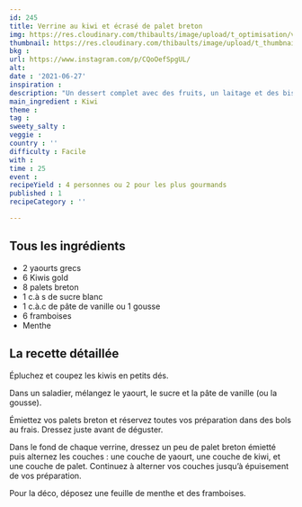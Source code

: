 ```yaml
---
id: 245
title: Verrine au kiwi et écrasé de palet breton
img: https://res.cloudinary.com/thibaults/image/upload/t_optimisation/v1625919865/Recipes/20210627_verrine_kiwi.jpg
thumbnail: https://res.cloudinary.com/thibaults/image/upload/t_thumbnail_josie/v1625919865/Recipes/20210627_verrine_kiwi.jpg
bkg : 
url: https://www.instagram.com/p/CQoOefSpgUL/
alt: 
date : '2021-06-27'
inspiration : 
description: "Un dessert complet avec des fruits, un laitage et des biscuits."
main_ingredient : Kiwi
theme : 
tag : 
sweety_salty : 
veggie : 
country : ''
difficulty : Facile
with : 
time : 25
event : 
recipeYield : 4 personnes ou 2 pour les plus gourmands
published : 1
recipeCategory : ''

---
```


## Tous les ingrédients
 - 2 yaourts grecs
 - 6 Kiwis gold
 - 8 palets breton
 - 1 c.à s de sucre blanc
 - 1 c.à.c de pâte de vanille ou 1 gousse
 - 6 framboises
 - Menthe


## La recette détaillée
Épluchez et coupez les kiwis en petits dés.

Dans un saladier, mélangez le yaourt, le sucre et la pâte de vanille (ou la gousse).

Émiettez vos palets breton et réservez toutes vos préparation dans des bols au frais. Dressez juste avant de déguster.

Dans le fond de chaque verrine, dressez un peu de palet breton émietté puis alternez les couches : une couche de yaourt, une couche de kiwi, et une couche de palet. Continuez à alterner vos couches jusqu’à épuisement de vos préparation.

Pour la déco, déposez une feuille de menthe et des framboises.